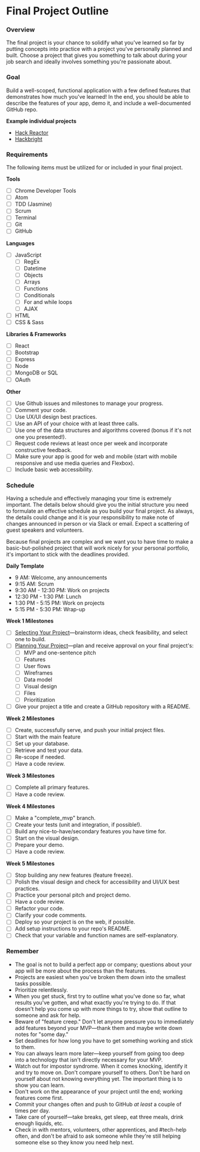 # Final Project Outline

### Overview
The final project is your chance to solidify what you've learned so far by putting concepts into practice with a project you've personally planned and built. Choose a project that gives you something to talk about during your job search and ideally involves something you're passionate about.

### Goal
Build a well-scoped, functional application with a few defined features that demonstrates how much you've learned! In the end, you should be able to describe the features of your app, demo it, and include a well-documented GitHub repo.

**Example individual projects**

- [Hack Reactor](https://www.hackreactor.com/student-projects/)
- [Hackbright](http://hackbrightacademy.com/student-projects/)

### Requirements
The following items must be utilized for or included in your final project.

**Tools**
- [ ] Chrome Developer Tools
- [ ] Atom
- [ ] TDD (Jasmine)
- [ ] Scrum
- [ ] Terminal
- [ ] Git
- [ ] GitHub

**Languages**
- [ ] JavaScript
  - [ ] RegEx
  - [ ] Datetime
  - [ ] Objects
  - [ ] Arrays
  - [ ] Functions
  - [ ] Conditionals
  - [ ] For and while loops
  - [ ] AJAX
- [ ] HTML
- [ ] CSS & Sass

**Libraries & Frameworks**
- [ ] React
- [ ] Bootstrap
- [ ] Express
- [ ] Node
- [ ] MongoDB or SQL
- [ ] OAuth

**Other**
- [ ] Use Github issues and milestones to manage your progress.
- [ ] Comment your code.
- [ ] Use UX/UI design best practices.
- [ ] Use an API of your choice with at least three calls.
- [ ] Use one of the data structures and algorithms covered (bonus if it's not one you presented!).
- [ ] Request code reviews at least once per week and incorporate constructive feedback.
- [ ] Make sure your app is good for web and mobile (start with mobile responsive and use media queries and Flexbox).
- [ ] Include basic web accessibility.

### Schedule
Having a schedule and effectively managing your time is extremely important. The details below should give you the initial structure you need to formulate an effective schedule as you build your final project. As always, the details could change and it is your responsibility to make note of changes announced in person or via Slack or email. Expect a scattering of guest speakers and volunteers.

Because final projects are complex and we want you to have time to make a basic-but-polished project that will work nicely for your personal portfolio, it's important to stick with the deadlines provided. 

**Daily Template**
- 9 AM: Welcome, any announcements
- 9:15 AM: Scrum
- 9:30 AM - 12:30 PM: Work on projects
- 12:30 PM - 1:30 PM: Lunch
- 1:30 PM - 5:15 PM: Work on projects 
- 5:15 PM - 5:30 PM: Wrap-up

**Week 1 Milestones**

- [ ] [Selecting Your Project](https://docs.google.com/document/d/1_MOH2TeE8S5RVRtbqKFT9uh4S3NTUOQo9FkF8qYmdHA/edit?usp=sharing)—brainstorm ideas, check feasibility, and select one to build.
- [ ] [Planning Your Project](https://docs.google.com/document/d/1rJCFwZ6e9LO-DVkv2QQN1WgNfZkKW_KuWdmEWpRBAQA/edit?usp=sharing)—plan and receive approval on your final project's:
    - [ ] MVP and one-sentence pitch
    - [ ] Features
    - [ ] User flows
    - [ ] Wireframes
    - [ ] Data model
    - [ ] Visual design
    - [ ] Files
    - [ ] Prioritization
- [ ] Give your project a title and create a GitHub repository with a README.

**Week 2 Milestones**

- [ ] Create, successfully serve, and push your initial project files.
- [ ] Start with the main feature
- [ ] Set up your database.
- [ ] Retrieve and test your data.
- [ ] Re-scope if needed.
- [ ] Have a code review.

**Week 3 Milestones**

- [ ] Complete all primary features.
- [ ] Have a code review.

**Week 4 Milestones**
- [ ] Make a "complete_mvp" branch.
- [ ] Create your tests (unit and integration, if possible!).
- [ ] Build any nice-to-have/secondary features you have time for.
- [ ] Start on the visual design.
- [ ] Prepare your demo.
- [ ] Have a code review.

**Week 5 Milestones**
- [ ] Stop building any new features (feature freeze).
- [ ] Polish the visual design and check for accessibility and UI/UX best practices.
- [ ] Practice your personal pitch and project demo.
- [ ] Have a code review.
- [ ] Refactor your code.
- [ ] Clarify your code comments.
- [ ] Deploy so your project is on the web, if possible.
- [ ] Add setup instructions to your repo's README.
- [ ] Check that your variable and function names are self-explanatory. 

### Remember
- The goal is not to build a perfect app or company; questions about your app will be more about the process than the features.
- Projects are easiest when you've broken them down into the smallest tasks possible. 
- Prioritize relentlessly.
- When you get stuck, first try to outline what you've done so far, what results you've gotten, and what exactly you're trying to do. If that doesn't help you come up with more things to try, show that outline to someone and ask for help.
- Beware of "feature creep." Don't let anyone pressure you to immediately add features beyond your MVP—thank them and maybe write down notes for "some day."
- Set deadlines for how long you have to get something working and stick to them.
- You can always learn more later—keep yourself from going too deep into a technology that isn't directly necessary for your MVP.
- Watch out for impostor syndrome. When it comes knocking, identify it and try to move on. Don't compare yourself to others. Don't be hard on yourself about not knowing everything yet. The important thing is to show you can learn. 
- Don't work on the appearance of your project until the end; working features come first.
- Commit your changes often and push to GitHub _at least_ a couple of times per day.
- Take care of yourself—take breaks, get sleep, eat three meals, drink enough liquids, etc.
- Check in with mentors, volunteers, other apprentices, and #tech-help often, and don't be afraid to ask someone while they're still helping someone else so they know you need help next.
